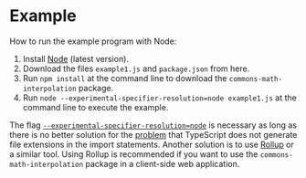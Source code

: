 # Example

How to run the example program with Node:

1. Install [Node](https://nodejs.org) (latest version).
2. Download the files `example1.js` and `package.json` from here.
3. Run `npm install` at the command line to download the `commons-math-interpolation` package.
4. Run `node --experimental-specifier-resolution=node example1.js` at the command line to execute the example.

The flag [`--experimental-specifier-resolution=node`](https://nodejs.org/api/esm.html#esm_customizing_esm_specifier_resolution_algorithm)
is necessary as long as there is no better solution for the
[problem](https://github.com/microsoft/TypeScript/issues/16577) that TypeScript does not generate file extensions
in the import statements.
Another solution is to use [Rollup](https://rollupjs.org) or a similar tool.
Using Rollup is recommended if you want to use the `commons-math-interpolation` package in a client-side web application.
